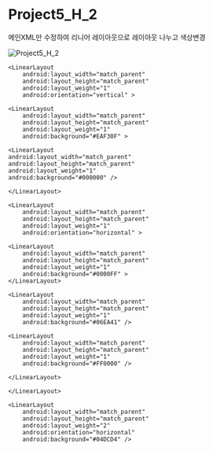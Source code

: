 # Project5_H_2
메인XML만 수정하여 리니어 레이아웃으로 레이아웃 나누고 색상변경

![Project5_H_2](https://user-images.githubusercontent.com/37572367/88131566-3e04ba00-cc18-11ea-843e-0426db60c805.PNG)
<LinearLayout
        android:layout_width="match_parent"
        android:layout_height="match_parent"
        android:layout_weight="2."
        android:orientation="horizontal" >

    <LinearLayout
        android:layout_width="match_parent"
        android:layout_height="match_parent"
        android:layout_weight="1"
        android:orientation="vertical" >

    <LinearLayout
        android:layout_width="match_parent"
        android:layout_height="match_parent"
        android:layout_weight="1"
        android:background="#EAF30F" >
</LinearLayout>

    <LinearLayout
    android:layout_width="match_parent"
    android:layout_height="match_parent"
    android:layout_weight="1"
    android:background="#000000" />

    </LinearLayout>

    <LinearLayout
        android:layout_width="match_parent"
        android:layout_height="match_parent"
        android:layout_weight="1"
        android:orientation="horizontal" >

    <LinearLayout
        android:layout_width="match_parent"
        android:layout_height="match_parent"
        android:layout_weight="1"
        android:background="#0000FF" >
    </LinearLayout>

    <LinearLayout
        android:layout_width="match_parent"
        android:layout_height="match_parent"
        android:layout_weight="1"
        android:background="#06EA41" />

    <LinearLayout
        android:layout_width="match_parent"
        android:layout_height="match_parent"
        android:layout_weight="1"
        android:background="#FF0000" />

    </LinearLayout>

    </LinearLayout>

    <LinearLayout
        android:layout_width="match_parent"
        android:layout_height="match_parent"
        android:layout_weight="2"
        android:orientation="horizontal"
        android:background="#04DCD4" />


</LinearLayout >

